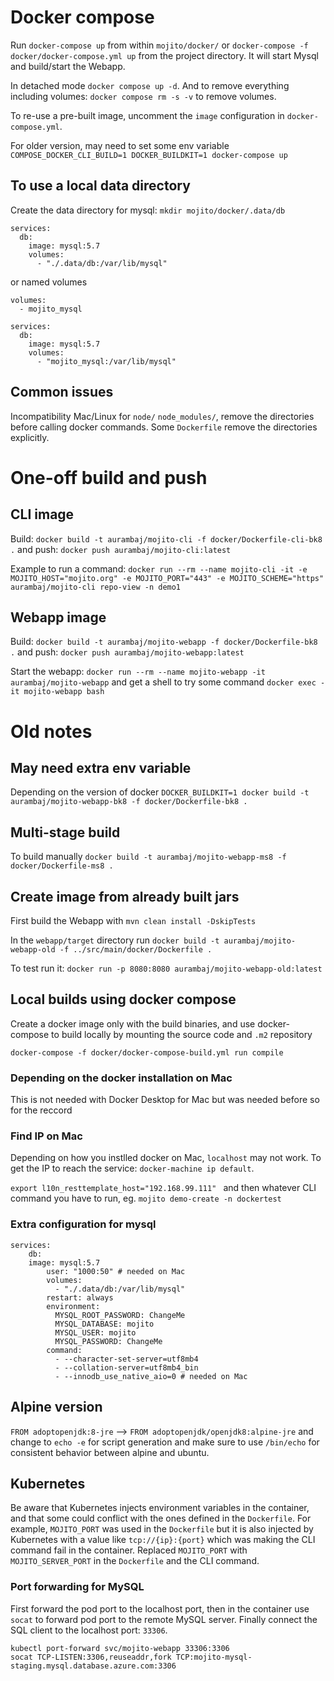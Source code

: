 # Docker compose

Run `docker-compose up` from within `mojito/docker/` or `docker-compose -f docker/docker-compose.yml up` from the
project directory. It will start Mysql and build/start the Webapp.

In detached mode `docker compose up -d`. And to remove everything including volumes: `docker compose rm -s -v` to remove
volumes.

To re-use a pre-built image, uncomment the `image` configuration in `docker-compose.yml`.

For older version, may need to set some env variable `COMPOSE_DOCKER_CLI_BUILD=1 DOCKER_BUILDKIT=1 docker-compose up`

## To use a local data directory

Create the data directory for mysql: `mkdir mojito/docker/.data/db`

```
services:
  db:
    image: mysql:5.7
    volumes:
      - "./.data/db:/var/lib/mysql"
```

or named volumes

```
volumes:
  - mojito_mysql
    
services:
  db:
    image: mysql:5.7
    volumes:
      - "mojito_mysql:/var/lib/mysql"
```

## Common issues

Incompatibility Mac/Linux for `node/` `node_modules/`, remove the directories before calling docker commands. Some
`Dockerfile` remove the directories explicitly.

# One-off build and push

## CLI image

Build: `docker build -t aurambaj/mojito-cli -f docker/Dockerfile-cli-bk8 .` and
push: `docker push aurambaj/mojito-cli:latest`

Example to run a command:
`docker run --rm --name mojito-cli -it -e MOJITO_HOST="mojito.org" -e MOJITO_PORT="443" -e MOJITO_SCHEME="https" aurambaj/mojito-cli repo-view -n demo1`

## Webapp image

Build: `docker build -t aurambaj/mojito-webapp -f docker/Dockerfile-bk8 .` and
push: `docker push aurambaj/mojito-webapp:latest`

Start the webapp: `docker run --rm --name mojito-webapp -it aurambaj/mojito-webapp` and
get a shell to try some command `docker exec -it mojito-webapp bash`

# Old notes

## May need extra env variable

Depending on the version of docker
`DOCKER_BUILDKIT=1 docker build -t aurambaj/mojito-webapp-bk8 -f docker/Dockerfile-bk8 .`

## Multi-stage build

To build manually `docker build -t aurambaj/mojito-webapp-ms8 -f docker/Dockerfile-ms8 .`

## Create image from already built jars

First build the Webapp with `mvn clean install -DskipTests`

In the `webapp/target` directory run `docker build -t aurambaj/mojito-webapp-old -f ../src/main/docker/Dockerfile .`

To test run it: `docker run -p 8080:8080 aurambaj/mojito-webapp-old:latest`

## Local builds using docker compose

Create a docker image only with the build binaries, and use docker-compose to build locally by mounting the source code
and `.m2` repository

`docker-compose -f docker/docker-compose-build.yml run compile`

### Depending on the docker installation on Mac

This is not needed with Docker Desktop for Mac but was needed before so for the reccord

### Find IP on Mac

Depending on how you instlled docker on Mac, `localhost` may not work. To get the IP to reach the
service: `docker-machine ip default`.

`export l10n_resttemplate_host="192.168.99.111" ` and then whatever CLI command you have to run, eg.
`mojito demo-create -n dockertest`

### Extra configuration for mysql

```
services:
    db:
    image: mysql:5.7
        user: "1000:50" # needed on Mac
        volumes:
          - "./.data/db:/var/lib/mysql"
        restart: always
        environment:
          MYSQL_ROOT_PASSWORD: ChangeMe
          MYSQL_DATABASE: mojito
          MYSQL_USER: mojito
          MYSQL_PASSWORD: ChangeMe
        command:
          - --character-set-server=utf8mb4
          - --collation-server=utf8mb4_bin
          - --innodb_use_native_aio=0 # needed on Mac
```

## Alpine version

`FROM adoptopenjdk:8-jre` --> `FROM adoptopenjdk/openjdk8:alpine-jre` and change to `echo -e` for script generation
and make sure to use `/bin/echo` for consistent behavior between alpine and ubuntu.

## Kubernetes

Be aware that Kubernetes injects environment variables in the container, and that some could conflict with the
ones defined in the `Dockerfile`. For example, `MOJITO_PORT` was used in the `Dockerfile` but it is also injected by
Kubernetes with a value like `tcp://{ip}:{port}` which was making the CLI command fail in the container. Replaced
`MOJITO_PORT` with `MOJITO_SERVER_PORT` in the `Dockerfile` and the CLI command.

### Port forwarding for MySQL

First forward the pod port to the localhost port, then in the container use `socat` to forward pod port to the remote MySQL
server. Finally connect the SQL client to the localhost port: `33306`.

```
kubectl port-forward svc/mojito-webapp 33306:3306
socat TCP-LISTEN:3306,reuseaddr,fork TCP:mojito-mysql-staging.mysql.database.azure.com:3306
```
